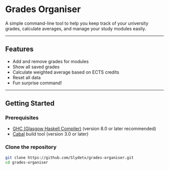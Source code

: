 # Grades Organiser

A simple command-line tool to help you keep track of your university grades, calculate averages, and manage your study modules easily.

---

## Features

- Add and remove grades for modules
- Show all saved grades
- Calculate weighted average based on ECTS credits
- Reset all data
- Fun surprise command!

---

## Getting Started

### Prerequisites

- [GHC (Glasgow Haskell Compiler)](https://www.haskell.org/ghc/) (version 8.0 or later recommended)
- [Cabal](https://www.haskell.org/cabal/) build tool (version 3.0 or later)

### Clone the repository

```bash
git clone https://github.com/Slydetx/grades-organiser.git
cd grades-organiser
